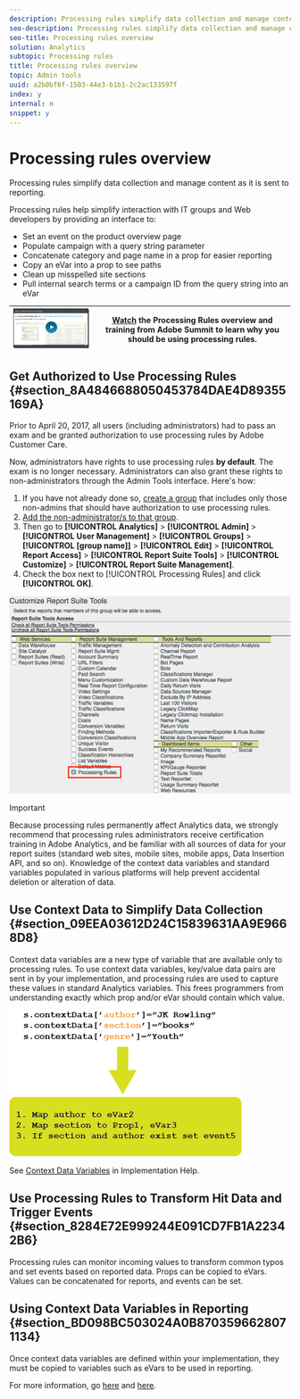 ```yaml
---
description: Processing rules simplify data collection and manage content as it is sent to reporting.
seo-description: Processing rules simplify data collection and manage content as it is sent to reporting.
seo-title: Processing rules overview
solution: Analytics
subtopic: Processing rules
title: Processing rules overview
topic: Admin tools
uuid: a2b0bf6f-1503-44e3-b1b1-2c2ac133597f
index: y
internal: n
snippet: y
---
```


# Processing rules overview

Processing rules simplify data collection and manage content as it is sent to reporting.

 Processing rules help simplify interaction with IT groups and Web developers by providing an interface to:

* Set an event on the product overview page 
* Populate campaign with a query string parameter 
* Concatenate category and page name in a prop for easier reporting 
* Copy an eVar into a prop to see paths 
* Clean up misspelled site sections 
* Pull internal search terms or a campaign ID from the query string into an eVar

| [ ![](assets/proc-rules-training.png)](http://tv.adobe.com/embed/1181/16506/) | [Watch](http://tv.adobe.com/embed/1181/16506/) the Processing Rules overview and training from Adobe Summit to learn why you should be using processing rules. |
|---|---|

## Get Authorized to Use Processing Rules {#section_8A4846688050453784DAE4D89355169A}

Prior to April 20, 2017, all users (including administrators) had to pass an exam and be granted authorization to use processing rules by Adobe Customer Care.

Now, administrators have rights to use processing rules **by default**. The exam is no longer necessary. Administrators can also grant these rights to non-administrators through the Admin Tools interface. Here's how:

1. If you have not already done so, [create a group](define_user_group.md#concept_DBBCB8275D554B02B4B4E1168BA69A05) that includes only those non-admins that should have authorization to use processing rules. 
1. [Add the non-administrator/s to that group](../../user_management2/c_user_management/t_add_user_to_group.md#task_0EE07E66139C4477B8505F3EB4BB05B8). 
1. Then go to **[!UICONTROL Analytics]** > **[!UICONTROL Admin]** > **[!UICONTROL User Management]** > **[!UICONTROL Groups]** > **[!UICONTROL [group name]]** > **[!UICONTROL Edit]** > **[!UICONTROL Report Access]** > **[!UICONTROL Report Suite Tools]** > **[!UICONTROL Customize]** > **[!UICONTROL Report Suite Management]**. 
1. Check the box next to [!UICONTROL Processing Rules] and click **[!UICONTROL OK]**.

![](assets/processing-rules.png)

>[!IMPORTANT]
>
>Because processing rules permanently affect Analytics data, we strongly recommend that processing rules administrators receive certification training in Adobe Analytics, and be familiar with all sources of data for your report suites (standard web sites, mobile sites, mobile apps, Data Insertion API, and so on). Knowledge of the context data variables and standard variables populated in various platforms will help prevent accidental deletion or alteration of data.

## Use Context Data to Simplify Data Collection {#section_09EEA03612D24C15839631AA9E9668D8}

Context data variables are a new type of variable that are available only to processing rules. To use context data variables, key/value data pairs are sent in by your implementation, and processing rules are used to capture these values in standard Analytics variables. This frees programmers from understanding exactly which prop and/or eVar should contain which value.

![](assets/evar-context-map.png)

See [Context Data Variables](http://marketing.adobe.com/resources/help/en_US/sc/implement/index.html?f=context_data_variables) in Implementation Help.

## Use Processing Rules to Transform Hit Data and Trigger Events {#section_8284E72E999244E091CD7FB1A22342B6}

Processing rules can monitor incoming values to transform common typos and set events based on reported data. Props can be copied to eVars. Values can be concatenated for reports, and events can be set.

## Using Context Data Variables in Reporting {#section_BD098BC503024A0B8703596628071134}

Once context data variables are defined within your implementation, they must be copied to variables such as eVars to be used in reporting.

For more information, go [here](../../admin/c_processing_rules/processing_rules_examples/processing_rules_copy_context_data.md#concept_43AA4980A2D847D6A3BEC50BCC0780E7) and [here](../../admin/c_processing_rules/processing_rules_examples/processing_rules_copy_context_data_event.md#concept_359B4E165ED442938A8EB6A55A725682). 

